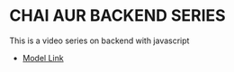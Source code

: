 # CHAI AUR BACKEND SERIES

This is a video series on backend with javascript
- [Model Link](https://app.eraser.io/workspace/40ZhmC723aicY9LyLlKr?origin=share)